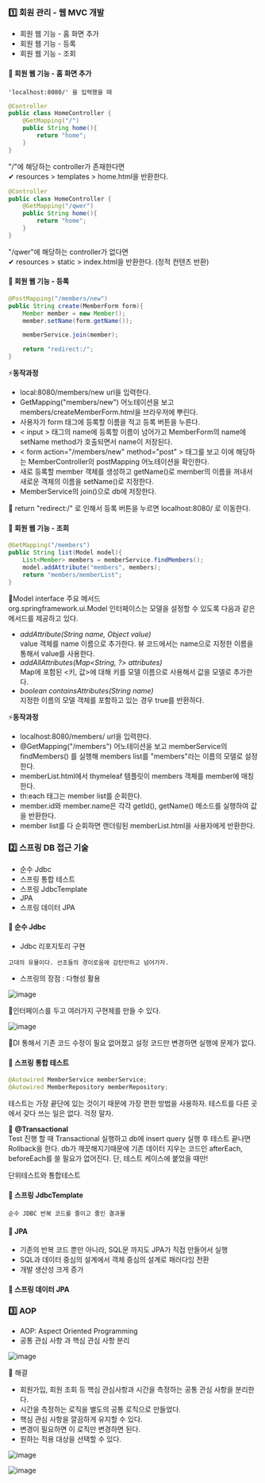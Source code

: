 ### 1️⃣ 회원 관리 - 웹 MVC 개발
* 회원 웹 기능 - 홈 화면 추가
* 회원 웹 기능 - 등록
* 회원 웹 기능 - 조회
#### 🔶 회원 웹 기능 - 홈 화면 추가
```
'localhost:8080/' 을 입력했을 때
```
```java
@Controller
public class HomeController {
    @GetMapping("/")
    public String home(){
        return "home";
    }
}
```
"/"에 해당하는 controller가 존재한다면<br>
✔ resources > templates > home.html을 반환한다. 
```java
@Controller
public class HomeController {
    @GetMapping("/qwer")
    public String home(){
        return "home";
    }
}
```
"/qwer"에 해당하는 controller가 없다면<br>
✔ resources > static > index.html을 반환한다. (정적 컨텐츠 반환)
#### 🔶 회원 웹 기능 - 등록
```java
@PostMapping("/members/new")
public String create(MemberForm form){
    Member member = new Member();
    member.setName(form.getName());

    memberService.join(member);

    return "redirect:/";
}
```
⚡**동작과정**
* local:8080/members/new url을 입력한다.
* GetMapping("members/new") 어노테이션을 보고 members/createMemberForm.html을 브라우저에 뿌린다.
* 사용자가 form 태그에 등록할 이름을 적고 등록 버튼을 누른다.
* < input > 태그의 name에 등록할 이름이 넘어가고 MemberForm의 name에 setName method가 호출되면서 name이 저장된다.
* < form action="/members/new" method="post" > 태그를 보고 이에 해당하는 MemberController의 postMapping 어노테이션을 확인한다.
* 새로 등록할 member 객체를 생성하고 getName()로 member의 이름을 꺼내서 새로운 객체의 이름을 setName()로 지정한다.
* MemberService의 join()으로 db에 저장한다.

📝 return "redirect:/" 로 인해서 등록 버튼을 누르면 localhost:8080/ 로 이동한다.

#### 🔶 회원 웹 기능 - 조회
```java
@GetMapping("/members")
public String list(Model model){
    List<Member> members = memberService.findMembers();
    model.addAttribute("members", members);
    return "members/memberList";
}
```

📝Model interface 주요 메서드<br>
org.springframework.ui.Model 인터페이스는 모델을 설정할 수 있도록 다음과 같은 메서드를 제공하고 있다.

* *addAttribute(String name, Object value)*<br>
value 객체를 name 이름으로 추가한다. 뷰 코드에서는 name으로 지정한 이름을 통해서 value를 사용한다.
* *addAllAttributes(Map<String, ?> attributes)*<br>
Map에 포함된 <키, 값>에 대해 키를 모델 이름으로 사용해서 값을 모델로 추가한다.
* *boolean containsAttributes(String name)*<br>
지정한 이름의 모델 객체를 포함하고 있는 경우 true를 반환하다.

⚡**동작과정**
* localhost:8080/members/ url을 입력한다.
* @GetMapping("/members") 어노테이션을 보고 memberService의 findMembers() 를 실행해 members list를 "members"라는 이름의 모델로 설정한다.
* memberList.html에서 thymeleaf 템플릿이 members 객체를 member에 매칭한다.
* th:each 태그는 member list를 순회한다.
* member.id와 member.name은 각각 getId(), getName() 메소드를 실행하여 값을 반환한다.
* member list를 다 순회하면 랜더링된 memberList.html을 사용자에게 반환한다.

### 2️⃣ 스프링 DB 접근 기술
* 순수 Jdbc
* 스프링 통합 테스트
* 스프링 JdbcTemplate
* JPA
* 스프링 데이터 JPA

#### 🔶 순수 Jdbc
* Jdbc 리포지토리 구현
```
고대의 유물이다. 선조들의 경이로움에 감탄만하고 넘어가자.
```
* 스프링의 장점 : 다형성 활용

![image](https://user-images.githubusercontent.com/46257667/103608416-a9d8a600-4f5e-11eb-8679-011666fb4803.png)

📝인터페이스를 두고 여러가지 구현체를 만들 수 있다.

![image](https://user-images.githubusercontent.com/46257667/103608443-b8bf5880-4f5e-11eb-921d-279e813777a8.png)

📝DI 통해서 기존 코드 수정이 필요 없어졌고 설정 코드만 변경하면 실행에 문제가 없다.

#### 🔶 스프링 통합 테스트

```java
@Autowired MemberService memberService;
@Autowired MemberRepository memberRepository;
```

테스트는 가장 끝단에 있는 것이기 때문에 가장 편한 방법을 사용하자. 테스트를 다른 곳에서 갖다 쓰는 일은 없다. 걱정 말자.

📝 **@Transactional**<br>
Test 진행 할 때 Transactional 실행하고 db에 insert query 실행 후 테스트 끝나면 Rollback을 한다. db가 깨끗해지기때문에 기존 데이터 지우는 코드인 afterEach, beforeEach를 쓸 필요가 없어진다. 단, 테스트 케이스에 붙었을 때만!

단위테스트와 통합테스트

#### 🔶 스프링 JdbcTemplate
```
순수 JDBC 반복 코드를 줄이고 줄인 결과물
```

#### 🔶 JPA
* 기존의 반복 코드 뿐만 아니라, SQL문 까지도 JPA가 직접 만들어서 실행
* SQL과 데이터 중심의 설계에서 객체 중심의 설계로 패러다임 전환
* 개발 생산성 크게 증가

#### 🔶 스프링 데이터 JPA

### 3️⃣ AOP

* AOP: Aspect Oriented Programming
* 공통 관심 사항 과 핵심 관심 사항 분리

![image](https://user-images.githubusercontent.com/46257667/103617407-8bc87100-4f71-11eb-825e-71ba119d0635.png)


📝 해결<br>
* 회원가입, 회원 조회 등 핵심 관심사항과 시간을 측정하는 공통 관심 사항을 분리한다. 
* 시간을 측정하는 로직을 별도의 공통 로직으로 만들었다.
* 핵심 관심 사항을 깔끔하게 유지할 수 있다.
* 변경이 필요하면 이 로직만 변경하면 된다.
* 원하는 적용 대상을 선택할 수 있다.

![image](https://user-images.githubusercontent.com/46257667/103616831-7e5eb700-4f70-11eb-915b-aa18e1ee5039.png)

![image](https://user-images.githubusercontent.com/46257667/103617343-72bfc000-4f71-11eb-9c77-05df4510cccb.png)


